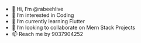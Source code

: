 - 👋 Hi, I’m @rabeehlive
- 👀 I’m interested in Coding
- 🌱 I’m currently learning Flutter
- 💞️ I’m looking to collaborate on Mern Stack Projects
- 📫 Reach me by 9037904252

<!---
rabeehlive/rabeehlive is a ✨ special ✨ repository because its `README.md` (this file) appears on your GitHub profile.
You can click the Preview link to take a look at your changes.
--->
